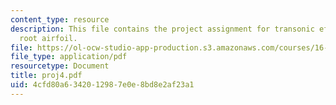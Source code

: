 ```yaml
---
content_type: resource
description: This file contains the project assignment for transonic effects on BWB
  root airfoil.
file: https://ol-ocw-studio-app-production.s3.amazonaws.com/courses/16-100-aerodynamics-fall-2005/4cfd80a6342012987e0e8bd8e2af23a1_proj4.pdf
file_type: application/pdf
resourcetype: Document
title: proj4.pdf
uid: 4cfd80a6-3420-1298-7e0e-8bd8e2af23a1
---
```

